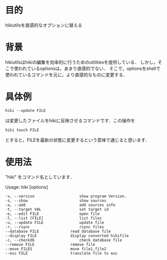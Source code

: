 # 目的

hikiutilsを直感的なオプションに替える

# 背景

hikiutilsはhikiの編集を効率的に行うためのutilitiesを提供している．
しかし，そこで使われているoptionsは，あまり直感的でない．
そこで，optionsをshellで使われているコマンドを元に，より直感的なものに変更する．

# 具体例

```
hiki --update FILE
```
は変更したファイルをhikiに反映させるコマンドです．この操作を
```
hiki touch FILE
```
とすると，FILEを最新の状態に変更するという意味で通じると思います．

# 使用法

"hiki" をコマンド名としています．

Usage: hiki [options]
```
-v, --version                    show program Version.
-s, --show                       show sources
-a, --add                        add sources info
-t, --target VAL                 set target id
-e, --edit FILE                  open file
-l, --list [FILE]                list files
-u, --update FILE                update file
-r, --rsync                      rsync files
--database FILE              read database file
--display FILE               display converted hikifile
-c, --checkdb                    check database file
--remove FILE                remove file
--move FILES                 move file1,file2
--euc FILE                   translate file to euc
```
